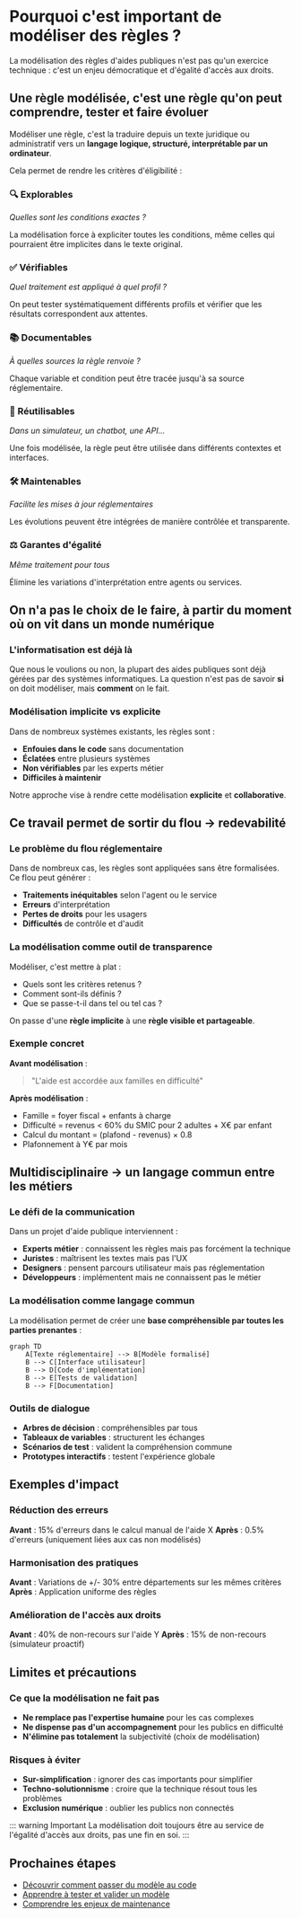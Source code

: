 # Pourquoi c'est important de modéliser des règles ?

La modélisation des règles d'aides publiques n'est pas qu'un exercice technique : c'est un enjeu démocratique et d'égalité d'accès aux droits.

## Une règle modélisée, c'est une règle qu'on peut comprendre, tester et faire évoluer

Modéliser une règle, c'est la traduire depuis un texte juridique ou administratif vers un **langage logique, structuré, interprétable par un ordinateur**.

Cela permet de rendre les critères d'éligibilité :

### 🔍 Explorables
*Quelles sont les conditions exactes ?*

La modélisation force à expliciter toutes les conditions, même celles qui pourraient être implicites dans le texte original.

### ✅ Vérifiables  
*Quel traitement est appliqué à quel profil ?*

On peut tester systématiquement différents profils et vérifier que les résultats correspondent aux attentes.

### 📚 Documentables
*À quelles sources la règle renvoie ?*

Chaque variable et condition peut être tracée jusqu'à sa source réglementaire.

### 🔄 Réutilisables
*Dans un simulateur, un chatbot, une API...*

Une fois modélisée, la règle peut être utilisée dans différents contextes et interfaces.

### 🛠️ Maintenables
*Facilite les mises à jour réglementaires*

Les évolutions peuvent être intégrées de manière contrôlée et transparente.

### ⚖️ Garantes d'égalité
*Même traitement pour tous*

Élimine les variations d'interprétation entre agents ou services.

## On n'a pas le choix de le faire, à partir du moment où on vit dans un monde numérique

### L'informatisation est déjà là

Que nous le voulions ou non, la plupart des aides publiques sont déjà gérées par des systèmes informatiques. La question n'est pas de savoir **si** on doit modéliser, mais **comment** on le fait.

### Modélisation implicite vs explicite

Dans de nombreux systèmes existants, les règles sont :
- **Enfouies dans le code** sans documentation
- **Éclatées** entre plusieurs systèmes  
- **Non vérifiables** par les experts métier
- **Difficiles à maintenir**

Notre approche vise à rendre cette modélisation **explicite** et **collaborative**.

## Ce travail permet de sortir du flou → redevabilité

### Le problème du flou réglementaire

Dans de nombreux cas, les règles sont appliquées sans être formalisées. Ce flou peut générer :
- **Traitements inéquitables** selon l'agent ou le service
- **Erreurs** d'interprétation  
- **Pertes de droits** pour les usagers
- **Difficultés** de contrôle et d'audit

### La modélisation comme outil de transparence

Modéliser, c'est mettre à plat : 
- Quels sont les critères retenus ? 
- Comment sont-ils définis ? 
- Que se passe-t-il dans tel ou tel cas ?

On passe d'une **règle implicite** à une **règle visible et partageable**.

### Exemple concret

**Avant modélisation** :
> "L'aide est accordée aux familles en difficulté"

**Après modélisation** :
- Famille = foyer fiscal + enfants à charge
- Difficulté = revenus < 60% du SMIC pour 2 adultes + X€ par enfant
- Calcul du montant = (plafond - revenus) × 0.8
- Plafonnement à Y€ par mois

## Multidisciplinaire → un langage commun entre les métiers

### Le défi de la communication

Dans un projet d'aide publique interviennent :
- **Experts métier** : connaissent les règles mais pas forcément la technique
- **Juristes** : maîtrisent les textes mais pas l'UX
- **Designers** : pensent parcours utilisateur mais pas réglementation
- **Développeurs** : implémentent mais ne connaissent pas le métier

### La modélisation comme langage commun

La modélisation permet de créer une **base compréhensible par toutes les parties prenantes** :

```mermaid
graph TD
    A[Texte réglementaire] --> B[Modèle formalisé]
    B --> C[Interface utilisateur]
    B --> D[Code d'implémentation]
    B --> E[Tests de validation]
    B --> F[Documentation]
```

### Outils de dialogue

- **Arbres de décision** : compréhensibles par tous
- **Tableaux de variables** : structurent les échanges
- **Scénarios de test** : valident la compréhension commune
- **Prototypes interactifs** : testent l'expérience globale

## Exemples d'impact

### Réduction des erreurs

**Avant** : 15% d'erreurs dans le calcul manual de l'aide X
**Après** : 0.5% d'erreurs (uniquement liées aux cas non modélisés)

### Harmonisation des pratiques

**Avant** : Variations de +/- 30% entre départements sur les mêmes critères
**Après** : Application uniforme des règles

### Amélioration de l'accès aux droits

**Avant** : 40% de non-recours sur l'aide Y
**Après** : 15% de non-recours (simulateur proactif)

## Limites et précautions

### Ce que la modélisation ne fait pas

- **Ne remplace pas l'expertise humaine** pour les cas complexes
- **Ne dispense pas d'un accompagnement** pour les publics en difficulté
- **N'élimine pas totalement** la subjectivité (choix de modélisation)

### Risques à éviter

- **Sur-simplification** : ignorer des cas importants pour simplifier
- **Techno-solutionnisme** : croire que la technique résout tous les problèmes
- **Exclusion numérique** : oublier les publics non connectés

::: warning Important
La modélisation doit toujours être au service de l'égalité d'accès aux droits, pas une fin en soi.
:::

## Prochaines étapes

- [Découvrir comment passer du modèle au code](/simulateurs/passer-en-code)
- [Apprendre à tester et valider un modèle](/simulateurs/tester-ajuster)
- [Comprendre les enjeux de maintenance](/simulateurs/maintenir)
